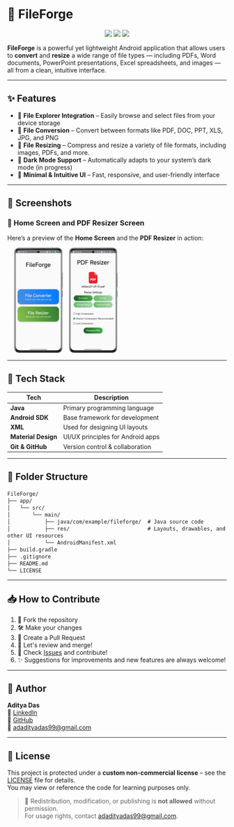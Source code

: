 
# 📁 FileForge

<p align="center">
  <img src="https://img.shields.io/badge/Language-Java-blue.svg" />
  <img src="https://img.shields.io/badge/Platform-Android-green.svg" />
  <img src="https://img.shields.io/github/last-commit/CodeSmithAditya/FileForge" />
</p>

**FileForge** is a powerful yet lightweight Android application that allows users to **convert** and **resize** a wide range of file types — including PDFs, Word documents, PowerPoint presentations, Excel spreadsheets, and images — all from a clean, intuitive interface.

---

## ✨ Features

- 📂 **File Explorer Integration** – Easily browse and select files from your device storage
- 🔄 **File Conversion** – Convert between formats like PDF, DOC, PPT, XLS, JPG, and PNG
- 📏 **File Resizing** – Compress and resize a variety of file formats, including images, PDFs, and more.
- 🌙 **Dark Mode Support** – Automatically adapts to your system’s dark mode (in progress)
- 🧭 **Minimal & Intuitive UI** – Fast, responsive, and user-friendly interface

---

## 📸 Screenshots

### 🔹 Home Screen and PDF Resizer Screen
Here’s a preview of the **Home Screen** and the **PDF Resizer** in action:

<p float="left">
  &nbsp;&nbsp;&nbsp;
  <img src="screenshots/homescreen.png" width="22%" alt="Home Screen"/>
  &nbsp;&nbsp;
  <img src="screenshots/pdf_res.png" width="22%" alt="PDF Resizer Screen"/>
</p>

---

## 🚀 Tech Stack

| Tech                  | Description                      |
|-----------------------|----------------------------------|
| **Java**              | Primary programming language     |
| **Android SDK**       | Base framework for development   |
| **XML**               | Used for designing UI layouts    |
| **Material Design** | UI/UX principles for Android apps |
| **Git & GitHub**      | Version control & collaboration |

---

## 🧩 Folder Structure

```
FileForge/
├── app/
│   └── src/
│       └── main/
│           ├── java/com/example/fileforge/  # Java source code
│           ├── res/                         # Layouts, drawables, and other UI resources
│           └── AndroidManifest.xml
├── build.gradle
├── .gitignore
├── README.md
└── LICENSE
```

---

## 📥 How to Contribute

1. 🍴 Fork the repository
2. 🛠️ Make your changes
3. 🔁 Create a Pull Request
4. 💬 Let's review and merge!
5. 📌 Check [Issues](https://github.com/CodeSmithAditya/FileForge/issues) and contribute!
6. ✨ Suggestions for improvements and new features are always welcome!

---

## 👤 Author

**Aditya Das**   
🔗 [LinkedIn](https://www.linkedin.com/in/adadityadas)  
🐙 [GitHub](https://github.com/CodeSmithAditya)  
📧 [adadityadas99@gmail.com](mailto:adadityadas99@gmail.com)

---

## 📄 License

This project is protected under a **custom non-commercial license** – see the [LICENSE](LICENSE) file for details.  
You may view or reference the code for learning purposes only.

> 📌 Redistribution, modification, or publishing is **not allowed** without permission.  
> For usage rights, contact [adadityadas99@gmail.com](mailto:adadityadas99@gmail.com).
